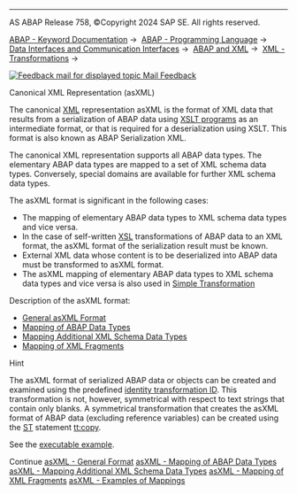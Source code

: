   

* * *

AS ABAP Release 758, ©Copyright 2024 SAP SE. All rights reserved.

[ABAP - Keyword Documentation](https://help.sap.com/doc/abapdocu_758_index_htm/7.58/en-US/abenabap.htm) →  [ABAP - Programming Language](https://help.sap.com/doc/abapdocu_758_index_htm/7.58/en-US/abenabap_reference.htm) →  [Data Interfaces and Communication Interfaces](https://help.sap.com/doc/abapdocu_758_index_htm/7.58/en-US/abenabap_data_communication.htm) →  [ABAP and XML](https://help.sap.com/doc/abapdocu_758_index_htm/7.58/en-US/abenabap_xml.htm) →  [XML - Transformations](https://help.sap.com/doc/abapdocu_758_index_htm/7.58/en-US/abenabap_xml_trafos.htm) → 

 [![](Mail.gif?object=Mail.gif "Feedback mail for displayed topic") Mail Feedback](mailto:f1_help@sap.com?subject=Feedback%20on%20ABAP%20Documentation&body=Document:%20Canonical%20XML%20Representation%20%28asXML%29%2C%20ABENABAP_XSLT_ASXML%2C%20758%0D%0A%0D%0AError:%0D%0A%0D%0A%0D%0A%0D%0ASuggestion%20for%20improvement:)

Canonical XML Representation (asXML)

The canonical [XML](https://help.sap.com/doc/abapdocu_758_index_htm/7.58/en-US/abenxml_glosry.htm "Glossary Entry") representation asXML is the format of XML data that results from a serialization of ABAP data using [XSLT programs](https://help.sap.com/doc/abapdocu_758_index_htm/7.58/en-US/abenxsl_transformation_glosry.htm "Glossary Entry") as an intermediate format, or that is required for a deserialization using XSLT. This format is also known as ABAP Serialization XML.

The canonical XML representation supports all ABAP data types. The elementary ABAP data types are mapped to a set of XML schema data types. Conversely, special domains are available for further XML schema data types.

The asXML format is significant in the following cases:

-   The mapping of elementary ABAP data types to XML schema data types and vice versa.
-   In the case of self-written [XSL](https://help.sap.com/doc/abapdocu_758_index_htm/7.58/en-US/abenxsl_transformation_glosry.htm "Glossary Entry") transformations of ABAP data to an XML format, the asXML format of the serialization result must be known.
-   External XML data whose content is to be deserialized into ABAP data must be transformed to asXML format.
-   The asXML mapping of elementary ABAP data types to XML schema data types and vice versa is also used in [Simple Transformation](https://help.sap.com/doc/abapdocu_758_index_htm/7.58/en-US/abensimple_transformation_glosry.htm "Glossary Entry")

Description of the asXML format:

-   [General asXML Format](https://help.sap.com/doc/abapdocu_758_index_htm/7.58/en-US/abenabap_xslt_asxml_general.htm)
-   [Mapping of ABAP Data Types](https://help.sap.com/doc/abapdocu_758_index_htm/7.58/en-US/abenabap_xslt_asxml_named.htm)
-   [Mapping Additional XML Schema Data Types](https://help.sap.com/doc/abapdocu_758_index_htm/7.58/en-US/abenabap_xslt_asxml_schema.htm)
-   [Mapping of XML Fragments](https://help.sap.com/doc/abapdocu_758_index_htm/7.58/en-US/abenabap_xslt_asxml_fragment.htm)

Hint

The asXML format of serialized ABAP data or objects can be created and examined using the predefined [identity transformation ID](https://help.sap.com/doc/abapdocu_758_index_htm/7.58/en-US/abenabap_xslt_id.htm). This transformation is not, however, symmetrical with respect to text strings that contain only blanks. A symmetrical transformation that creates the asXML format of ABAP data (excluding reference variables) can be created using the [ST](https://help.sap.com/doc/abapdocu_758_index_htm/7.58/en-US/abenabap_st.htm) statement [tt:copy](https://help.sap.com/doc/abapdocu_758_index_htm/7.58/en-US/abenst_tt_copy.htm).

See the [executable example](https://help.sap.com/doc/abapdocu_758_index_htm/7.58/en-US/abenasxml_id_vs_st_abexa.htm).

Continue
[asXML - General Format](https://help.sap.com/doc/abapdocu_758_index_htm/7.58/en-US/abenabap_xslt_asxml_general.htm)
[asXML - Mapping of ABAP Data Types](https://help.sap.com/doc/abapdocu_758_index_htm/7.58/en-US/abenabap_xslt_asxml_named.htm)
[asXML - Mapping Additional XML Schema Data Types](https://help.sap.com/doc/abapdocu_758_index_htm/7.58/en-US/abenabap_xslt_asxml_schema.htm)
[asXML - Mapping of XML Fragments](https://help.sap.com/doc/abapdocu_758_index_htm/7.58/en-US/abenabap_xslt_asxml_fragment.htm)
[asXML - Examples of Mappings](https://help.sap.com/doc/abapdocu_758_index_htm/7.58/en-US/abenasxml_abexas.htm)